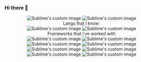 ### Hi there 👋

<div align="center"> 
<img src="https://github-readme-stats.vercel.app/api/top-langs/?username=grubba27&layout=compact&hide=blade,html,css,php,java,kotlin" alt="Sublime's custom image"/>
  <img src="https://github-readme-stats.vercel.app/api?username=grubba27&show_icons=true&theme=onedark&count_private=true" alt="Sublime's custom image"/>
  </div>




<div align="center"> 
  Langs that I know: </br>  
<img src="https://img.shields.io/badge/javascript-%23323330.svg?style=for-the-badge&logo=javascript&logoColor=%23F7DF1E" alt="Sublime's custom image"/>
<img src="https://img.shields.io/badge/typescript-%23007ACC.svg?style=for-the-badge&logo=typescript&logoColor=white" alt="Sublime's custom image"/>
  </div>
  
 
<div align="center"> 
<span>Frameworks that i've worked with<span/> </br>  
<img src="https://img.shields.io/badge/SASS-hotpink.svg?style=for-the-badge&logo=SASS&logoColor=white" alt="Sublime's custom image"/>
<img src="https://img.shields.io/badge/rxjs-%23B7178C.svg?style=for-the-badge&logo=reactivex&logoColor=white" alt="Sublime's custom image"/>
<img src="https://img.shields.io/badge/react-%2320232a.svg?style=for-the-badge&logo=react&logoColor=%2361DAFB" alt="Sublime's custom image"/>
  <img src="https://img.shields.io/badge/node.js-6DA55F?style=for-the-badge&logo=node.js&logoColor=white" alt="Sublime's custom image"/>
<img src="https://img.shields.io/badge/Next-black?style=for-the-badge&logo=next.js&logoColor=white" alt="Sublime's custom image"/>
  <img src="https://img.shields.io/badge/materialui-%230081CB.svg?style=for-the-badge&logo=material-ui&logoColor=white" alt="Sublime's custom image"/>
  <img src="https://img.shields.io/badge/bootstrap-%23563D7C.svg?style=for-the-badge&logo=bootstrap&logoColor=white" alt="Sublime's custom image"/>
<img src="https://img.shields.io/badge/angular-%23DD0031.svg?style=for-the-badge&logo=angular&logoColor=white" alt="Sublime's custom image"/>
  </div>
 
